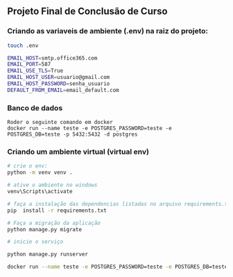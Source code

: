## Projeto Final de Conclusão de Curso

### Criando as variaveis de ambiente (.env) na raiz do projeto:

```bash
touch .env

EMAIL_HOST=smtp.office365.com
EMAIL_PORT=587
EMAIL_USE_TLS=True
EMAIL_HOST_USER=usuario@gmail.com
EMAIL_HOST_PASSWORD=senha_usuario
DEFAULT_FROM_EMAIL=email_default.com
```

### Banco de dados
```
Roder o seguinte comando em docker
docker run --name teste -e POSTGRES_PASSWORD=teste -e POSTGRES_DB=teste -p 5432:5432 -d postgres
```

### Criando um ambiente virtual (virtual env)

```bash
# crie o env:
python -m venv venv .

# ative o ambiente no windows
venv\Scripts\activate

# faça a instalação das dependencias listadas no arquivo requirements.txt
pip  install -r requirements.txt

# Faça a migração da aplicação
python manage.py migrate

# inicie o serviço

python manage.py runserver

docker run --name teste -e POSTGRES_PASSWORD=teste -e POSTGRES_DB=teste -p 5432:5432 -d postgres
```

